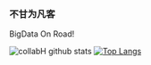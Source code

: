 ### 不甘为凡客 

BigData On Road!

![collabH github stats](https://github-readme-stats.vercel.app/api?username=collabH&show_icons=true&theme=radical)
[![Top Langs](https://github-readme-stats.vercel.app/api/top-langs/?username=collabH&show_icons=true&theme=radical&layout=compact)](https://github.com/collabH/collabH)
<!--
**collabH/collabH** is a ✨ _special_ ✨ repository because its `README.md` (this file) appears on your GitHub profile.

Here are some ideas to get you started:

- 🔭 I’m currently working on ...
- 🌱 I’m currently learning ...
- 👯 I’m looking to collaborate on ...
- 🤔 I’m looking for help with ...
- 💬 Ask me about ...
- 📫 How to reach me: ...
- 😄 Pronouns: ...
- ⚡ Fun fact: ...
-->
